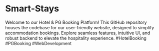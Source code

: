# Smart-Stays
Welcome to our Hotel &amp; PG Booking Platform!  This GitHub repository houses the codebase for our user-friendly website, designed to simplify accommodation bookings. Explore seamless features, intuitive UI, and robust backend to elevate the hospitality experience. #HotelBooking #PGBooking #WebDevelopment 
